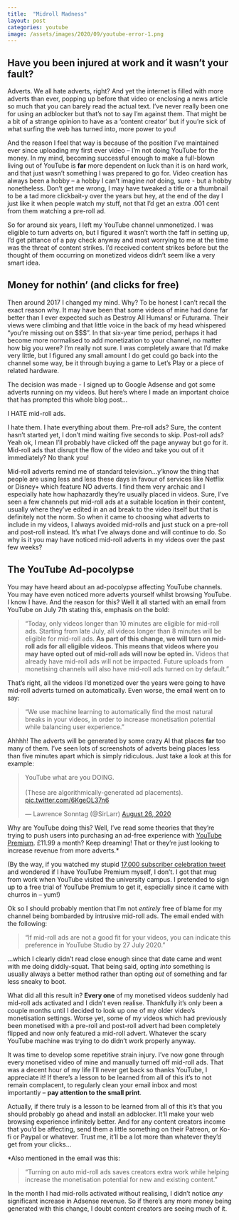 ```yaml
---
title:  "Midroll Madness"
layout: post
categories: youtube
image: /assets/images/2020/09/youtube-error-1.png
---
```



## Have you been injured at work and it wasn’t your fault?

Adverts. We all hate adverts, right? And yet the internet is filled with more adverts than ever, popping up before that video or enclosing a news article so much that you can barely read the actual text. I’ve never really been one for using an adblocker but that’s not to say I’m against them. That might be a bit of a strange opinion to have as a ‘content creator’ but if you’re sick of what surfing the web has turned into, more power to you!

<!-- readmore -->

And the reason I feel that way is because of the position I’ve maintained ever since uploading my first ever video – I’m not doing YouTube for the money. In my mind, becoming successful enough to make a full-blown living out of YouTube is **far** more dependent on luck than it is on hard work, and that just wasn’t something I was prepared to go for. Video creation has always been a hobby – a hobby I can’t imagine _not_ doing, sure - but a hobby nonetheless. Don’t get me wrong, I may have tweaked a title or a thumbnail to be a tad more clickbait-y over the years but hey, at the end of the day I just like it when people watch my stuff, not that I’d get an extra .001 cent from them watching a pre-roll ad.

So for around six years, I left my YouTube channel unmonetized. I was eligible to turn adverts on, but I figured it wasn’t worth the faff in setting up, I’d get pittance of a pay check anyway and most worrying to me at the time was the threat of content strikes. I’d received content strikes before but the thought of them occurring on monetized videos didn’t seem like a very smart idea.


## Money for nothin’ (and clicks for free)

Then around 2017 I changed my mind. Why? To be honest I can’t recall the exact reason why. It may have been that some videos of mine had done far better than I ever expected such as Destroy All Humans! or Futurama. Their views were climbing and that little voice in the back of my head whispered “you’re missing out on $$$”. In that six-year time period, perhaps it had become more normalised to add monetization to your channel, no matter how big you were? I’m really not sure. I was completely aware that I’d make very little, but I figured any small amount I do get could go back into the channel some way, be it through buying a game to Let’s Play or a piece of related hardware.

The decision was made - I signed up to Google Adsense and got some adverts running on my videos. But here’s where I made an important choice that has prompted this whole blog post…

I HATE mid-roll ads.

I hate them. I hate everything about them. Pre-roll ads? Sure, the content hasn’t started yet, I don’t mind waiting five seconds to skip. Post-roll ads? Yeah ok, I mean I’ll probably have clicked off the page anyway but go for it. Mid-roll ads that disrupt the flow of the video and take you out of it immediately? No thank you!

Mid-roll adverts remind me of standard television…y’know the thing that people are using less and less these days in favour of services like Netflix or Disney+ which feature NO adverts. I find them very archaic and I especially hate how haphazardly they’re usually placed in videos. Sure, I’ve seen a few channels put mid-roll ads at a suitable location in their content, usually where they’ve edited in an ad break to the video itself but that is definitely not the norm. So when it came to choosing what adverts to include in my videos, I always avoided mid-rolls and just stuck on a pre-roll and post-roll instead. It’s what I’ve always done and will continue to do. So why is it you may have noticed mid-roll adverts in my videos over the past few weeks?


## The YouTube Ad-pocolypse

You may have heard about an ad-pocolypse affecting YouTube channels. You may have even noticed more adverts yourself whilst browsing YouTube. I know I have. And the reason for this? Well it all started with an email from YouTube on July 7th stating this, emphasis on the bold:

> “Today, only videos longer than 10 minutes are eligible for mid-roll ads. Starting from late July, all videos longer than 8 minutes will be eligible for mid-roll ads. **As part of this change, we will turn on mid-roll ads for all eligible videos. This means that videos where you may have opted out of mid-roll ads will now be opted in.** Videos that already have mid-roll ads will not be impacted. Future uploads from monetising channels will also have mid-roll ads turned on by default.”

That’s right, all the videos I’d monetized over the years were going to have mid-roll adverts turned on automatically. Even worse, the email went on to say:

> “We use machine learning to automatically find the most natural breaks in your videos, in order to increase monetisation potential while balancing user experience.”

Ahhhh! The adverts will be generated by some crazy AI that places **far** too many of them. I’ve seen lots of screenshots of adverts being places less than five minutes apart which is simply ridiculous. Just take a look at this for example:

<blockquote class="twitter-tweet"><p lang="en" dir="ltr">YouTube what are you DOING.<br><br>(These are algorithmically-generated ad placements). <a href="https://t.co/6KgeOL37n6">pic.twitter.com/6KgeOL37n6</a></p>&mdash; Lawrence Sonntag (@SirLarr) <a href="https://twitter.com/SirLarr/status/1298710395184529408?ref_src=twsrc%5Etfw">August 26, 2020</a></blockquote> <script async src="https://platform.twitter.com/widgets.js" charset="utf-8"></script>

Why are YouTube doing this? Well, I’ve read some theories that they’re trying to push users into purchasing an ad-free experience with [YouTube Premium](https://www.youtube.com/premium). £11.99 a month? Keep dreaming! That or they’re just looking to increase revenue from more adverts.*

(By the way, if you watched my stupid [17,000 subscriber celebration tweet](https://twitter.com/MrMuckluckable/status/1304762459723530240?s=20) and wondered if I have YouTube Premium myself, I don’t. I got that mug from work when YouTube visited the university campus. I pretended to sign up to a free trial of YouTube Premium to get it, especially since it came with churros in – yum!)

Ok so I should probably mention that I’m not _entirely_ free of blame for my channel being bombarded by intrusive mid-roll ads. The email ended with the following:

> “If mid-roll ads are not a good fit for your videos, you can indicate this preference in YouTube Studio by 27 July 2020.”

…which I clearly didn’t read close enough since that date came and went with me doing diddly-squat. That being said, opting _into_ something is usually always a better method rather than opting _out_ of something and far less sneaky to boot.

What did all this result in? **Every one** of my monetised videos suddenly had mid-roll ads activated and I didn’t even realise. Thankfully it’s only been a couple months until I decided to look up one of my older video’s monetisation settings. Worse yet, some of my videos which had previously been monetised with a pre-roll and post-roll advert had been completely flipped and now only featured a mid-roll advert. Whatever the scary YouTube machine was trying to do didn’t work properly anyway.

It was time to develop some repetitive strain injury. I’ve now gone through every monetised video of mine and manually turned off mid-roll ads. That was a decent hour of my life I’ll never get back so thanks YouTube, I appreciate it! If there’s a lesson to be learned from all of this it’s to not remain complacent, to regularly clean your email inbox and most importantly – **pay attention to the small print**.

Actually, if there truly is a lesson to be learned from all of this it’s that you should probably go ahead and install an adblocker. It’ll make your web browsing experience infinitely better. And for any content creators income that you’d be affecting, send them a little something on their Patreon, or Ko-fi or Paypal or whatever. Trust me, it’ll be a lot more than whatever they’d get from your clicks…

*Also mentioned in the email was this:

> “Turning on auto mid-roll ads saves creators extra work while helping increase the monetisation potential for new and existing content.”

In the month I had mid-rolls activated without realising, I didn’t notice _any_ significant increase in Adsense revenue. So if there’s any more money being generated with this change, I doubt content creators are seeing much of it.
